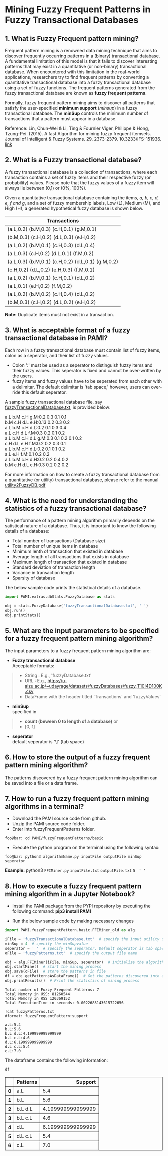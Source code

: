 # Mining  Fuzzy Frequent Patterns in Fuzzy Transactional Databases

## 1. What is Fuzzy Frequent pattern mining?

Frequent pattern mining is a renowned data mining technique that aims to discover frequently occurring patterns in a (binary) transactional database. A fundamental limitation of this model is that it fails to discover interesting patterns that may exist in a quantitative (or non-binary) transactional database. When encountered with this limitation in the real-world applications, researchers try to find frequent patterns by converting a quantitative transactional database into a fuzzy transactional database using a set of fuzzy functions. The frequent patterns generated from the fuzzy transactional database are known as **fuzzy frequent patterns**.

Formally, fuzzy frequent pattern mining aims to discover all patterns that satisfy the user-specified **minimum support** (*minsup*) in a fuzzy transactional database. The **minSup** controls the minimum number of transactions that a pattern must appear in a database.

Reference: Lin, Chun-Wei & Li, Ting & Fournier Viger, Philippe & Hong, Tzung-Pei. (2015). A fast Algorithm for mining fuzzy frequent itemsets. Journal of Intelligent & Fuzzy Systems. 29. 2373-2379. 10.3233/IFS-151936. [link](https://dl.acm.org/doi/10.3233/IFS-151936)

## 2. What is a Fuzzy transactional database?

A fuzzy transactional database is a collection of transactions, where each transaction contains a set of fuzzy items and their respective fuzzy (or probability) values.  Please note that the fuzzy values of a fuzzy item will always lie between (0,1) or (0%, 100%).

Given a quantitative transactional database containing the items,  *a, b, c, d, e, f and g*, and  a set of fuzzy membership labels, Low (L), Medium (M), and High (H), a generated hypothetical fuzzy database is shown below.

| Transactions|                                     
| --- |                                              
| (a.L,0.2) (b.M,0.3) (c.H,0.1) (g.M,0.1) |                          
| (b.M,0.3) (c.H,0.2) (d.L,0.3) (e.H,0.2) |                          
| (a.L,0.2) (b.M,0.1) (c.H,0.3) (d.L,0.4) |                          
| (a.L,0.3) (c.H,0.2) (d.L,0.1) (f.M,0.2) |                          
| (a.L,0.3) (b.M,0.1) (c.H,0.2) (d.L,0.1) (g.M,0.2) |                    
| (c.H,0.2) (d.L,0.2) (e.H,0.3) (f.M,0.1) |                          
| (a.L,0.2) (b.M,0.1) (c.H,0.1) (d.L,0.2) |                          
| (a.L,0.1) (e.H,0.2) (f.M,0.2) |
| (a.L,0.2) (b.M,0.2) (c.H,0.4) (d.L,0.2) |
| (b.M,0.3) (c.H,0.2) (d.L,0.2) (e.H,0.2) |

__Note:__  Duplicate items must not exist in a transaction.

## 3. What is acceptable format of a fuzzy transactional database in PAMI?

Each row in a fuzzy transactional database must contain list of fuzzy items, colon as a seperator, and their list of fuzzy values. <br>
- Colon ':' must be used as a seperator to distinguish fuzzy items and their fuzzy values. This seperator is fixed and cannot be over-written by the users.
- fuzzy items and fuzzy values have to be seperated from each other with a delimitar. The default delimitar is 'tab space,' however, users can over-ride this default seperator.

A sample fuzzy transactional database file, say [fuzzyTransactionalDatabase.txt](fuzzyTransactionalDatabase.txt), is provided below:

a.L b.M c.H g.M:0.2 0.3 0.1 0.1 <br>
b.M c.H d.L e.H:0.13 0.2 0.3 0.2 <br>
a.L b.M c.H d.L:0.2 0.1 0.3 0.4 <br>
a.L c.H d.L f.M:0.3 0.2 0.1 0.2 <br>
a.L b.M c.H d.L g.M:0.3 0.1 0.2 0.1 0.2 <br>
c.H d.L e.H f.M:0.2 0.2 0.3 0.1 <br>
a.L b.M c.H d.L:0.2 0.1 0.1 0.2 <br>
a.L e.H f.M:0.1 0.2 0.2 <br>
a.L b.M c.H d.H:0.2 0.2 0.4 0.2 <br>
b.M c.H d.L e.H:0.3 0.2 0.2 0.2 <br>


For more information on how to create a fuzzy transactional database from a quantitative (or utility) transactional database, please refer to the manual [utility2FuzzyDB.pdf](utility2FuzzyDB.pdf)

## 4. What is the need for understanding the statistics of a fuzzy transactional database?

The performance of a pattern mining algorithm primarily depends on the satistical nature of a database. Thus, it is important to know the following details of a database:
* Total number of transactions (Database size)
* Total number of unique items in database
* Minimum lenth of transaction that existed in database
* Average length of all transactions that exists in database
* Maximum length of transaction that existed in database
* Standard deviation of transaction length
* Variance in transaction length
* Sparsity of database

The below sample code prints the statistical details of a database.

```python
import PAMI.extras.dbStats.FuzzyDatabase as stats

obj = stats.FuzzyDatabase('fuzzyTransactionalDatabase.txt', ' ')
obj.run()
obj.printStats() 
```

## 5. What are the input parameters to be specified for a fuzzy frequent pattern mining algorithm?

The input parameters to a fuzzy frequent pattern mining algorithm are: 

* __Fuzzy transactional database__  <br> Acceptable formats:
> * String : E.g., 'fuzzyDatabase.txt'
> * URL  : E.g., https://u-aizu.ac.jp/~udayrage/datasets/fuzzyDatabases/fuzzy_T10I4D100K.csv
> * DataFrame with the header titled 'Transactions' and 'fuzzyValues'

* __minSup__  <br> specified in 
> * __count (beween 0 to length of a database)__ or 
> * [0, 1]
* __seperator__ <br> default seperator is '\t' (tab space)

## 6. How to store the output of a fuzzy frequent pattern mining algorithm?
The patterns discovered by a fuzzy frequent pattern mining algorithm can be saved into a file or a data frame.

## 7. How to run a fuzzy frequent pattern mining algorithms in a terminal?

* Download the PAMI source code from github.
* Unzip the PAMI source code folder.
* Enter into fuzzyFrequentPatterns folder.

```console
foo@bar: cd PAMI/fuzzyFrequentPatterns/basic
```

* Execute the python program on the terminal using the following syntax:

```console
foo@bar: python3 algorithmName.py inputFile outputFile minSup seperator
```


__Example:__ python3 `FFIMiner.py` `inputFile.txt` `outputFile.txt` `5` &nbsp; `' '`

## 8. How to execute a fuzzy frequent pattern mining algorithm in a Jupyter Notebook?

- Install the PAMI package from the PYPI repository by executing the following command:   **pip3 install PAMI**
* Run the below sample code by making necessary changes

```python
import PAMI.fuzzyFrequentPattern.basic.FFIMiner_old as alg

iFile = 'fuzzyTransactionalDatabase.txt'  # specify the input utility database 
minSup = 4  # specify the minSupvalue 
seperator = ' '  # specify the seperator. Default seperator is tab space. 
oFile = 'fuzzyPatterns.txt'  # specify the output file name

obj = alg.FFIMiner(iFile, minSup, seperator)  # initialize the algorithm 
obj.startMine()  # start the mining process 
obj.save(oFile)  # store the patterns in file 
df = obj.getPatternsAsDataFrame()  # Get the patterns discovered into a dataframe 
obj.printResults()  # Print the statistics of mining process
```

    Total number of Fuzzy Frequent Patterns: 7
    Total Memory in USS: 81260544
    Total Memory in RSS 120369152
    Total ExecutionTime in seconds: 0.0022683143615722656



```terminal
!cat fuzzyPatterns.txt
#format: fuzzyFrequentPattern:support
```

    a.L:5.4 
    b.L:5.6 
    b.L	d.L:4.199999999999999 
    b.L	c.L:4.6 
    d.L:6.199999999999999 
    d.L	c.L:5.4 
    c.L:7.0 


The dataframe contains the following information:


```python
df
```




<div>
<style scoped>
    .dataframe tbody tr th:only-of-type {
        vertical-align: middle;
    }

    .dataframe tbody tr th {
        vertical-align: top;
    }

    .dataframe thead th {
        text-align: right;
    }
</style>
<table border="1" class="dataframe">
  <thead>
    <tr style="text-align: right;">
      <th></th>
      <th>Patterns</th>
      <th>Support</th>
    </tr>
  </thead>
  <tbody>
    <tr>
      <th>0</th>
      <td>a.L</td>
      <td>5.4</td>
    </tr>
    <tr>
      <th>1</th>
      <td>b.L</td>
      <td>5.6</td>
    </tr>
    <tr>
      <th>2</th>
      <td>b.L d.L</td>
      <td>4.199999999999999</td>
    </tr>
    <tr>
      <th>3</th>
      <td>b.L c.L</td>
      <td>4.6</td>
    </tr>
    <tr>
      <th>4</th>
      <td>d.L</td>
      <td>6.199999999999999</td>
    </tr>
    <tr>
      <th>5</th>
      <td>d.L c.L</td>
      <td>5.4</td>
    </tr>
    <tr>
      <th>6</th>
      <td>c.L</td>
      <td>7.0</td>
    </tr>
  </tbody>
</table>
</div>


